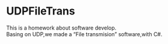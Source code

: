 # UDPFileTrans
This is a homework about software develop.  
Basing on UDP,we made a “File transmision” software,with C#.
